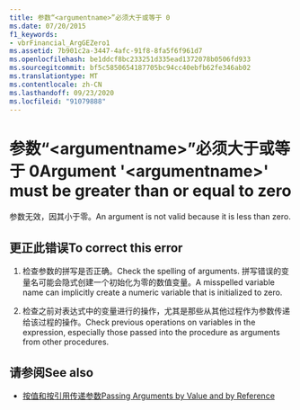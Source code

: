 ```yaml
---
title: 参数“<argumentname>”必须大于或等于 0
ms.date: 07/20/2015
f1_keywords:
- vbrFinancial_ArgGEZero1
ms.assetid: 7b901c2a-3447-4afc-91f8-8fa5f6f961d7
ms.openlocfilehash: be1ddcf8bc233251d335ead1372078b0506fd933
ms.sourcegitcommit: bf5c5850654187705bc94cc40ebfb62fe346ab02
ms.translationtype: MT
ms.contentlocale: zh-CN
ms.lasthandoff: 09/23/2020
ms.locfileid: "91079888"
---
```

# <a name="argument-argumentname-must-be-greater-than-or-equal-to-zero"></a><span data-ttu-id="3afe1-102">参数“\<argumentname>”必须大于或等于 0</span><span class="sxs-lookup"><span data-stu-id="3afe1-102">Argument '\<argumentname>' must be greater than or equal to zero</span></span>

<span data-ttu-id="3afe1-103">参数无效，因其小于零。</span><span class="sxs-lookup"><span data-stu-id="3afe1-103">An argument is not valid because it is less than zero.</span></span>  
  
## <a name="to-correct-this-error"></a><span data-ttu-id="3afe1-104">更正此错误</span><span class="sxs-lookup"><span data-stu-id="3afe1-104">To correct this error</span></span>  
  
1. <span data-ttu-id="3afe1-105">检查参数的拼写是否正确。</span><span class="sxs-lookup"><span data-stu-id="3afe1-105">Check the spelling of arguments.</span></span> <span data-ttu-id="3afe1-106">拼写错误的变量名可能会隐式创建一个初始化为零的数值变量。</span><span class="sxs-lookup"><span data-stu-id="3afe1-106">A misspelled variable name can implicitly create a numeric variable that is initialized to zero.</span></span>  
  
2. <span data-ttu-id="3afe1-107">检查之前对表达式中的变量进行的操作，尤其是那些从其他过程作为参数传递给该过程的操作。</span><span class="sxs-lookup"><span data-stu-id="3afe1-107">Check previous operations on variables in the expression, especially those passed into the procedure as arguments from other procedures.</span></span>  
  
## <a name="see-also"></a><span data-ttu-id="3afe1-108">请参阅</span><span class="sxs-lookup"><span data-stu-id="3afe1-108">See also</span></span>

- [<span data-ttu-id="3afe1-109">按值和按引用传递参数</span><span class="sxs-lookup"><span data-stu-id="3afe1-109">Passing Arguments by Value and by Reference</span></span>](../programming-guide/language-features/procedures/passing-arguments-by-value-and-by-reference.md)
